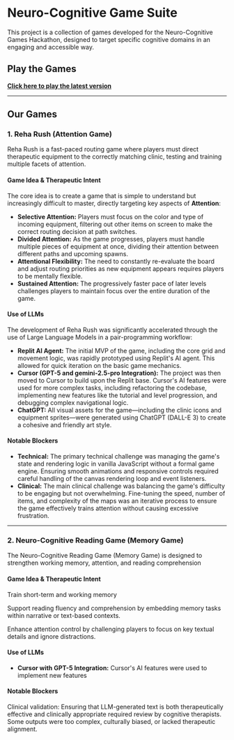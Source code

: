 # Neuro-Cognitive Game Suite

This project is a collection of games developed for the Neuro-Cognitive Games Hackathon, designed to target specific cognitive domains in an engaging and accessible way.

## Play the Games

[**Click here to play the latest version**](https://casparhealth.github.io/hackathon2025-team9-reha-rush/)

---

## Our Games

### 1. Reha Rush (Attention Game)

Reha Rush is a fast-paced routing game where players must direct therapeutic equipment to the correctly matching clinic, testing and training multiple facets of attention.

#### Game Idea & Therapeutic Intent

The core idea is to create a game that is simple to understand but increasingly difficult to master, directly targeting key aspects of **Attention**:

*   **Selective Attention:** Players must focus on the color and type of incoming equipment, filtering out other items on screen to make the correct routing decision at path switches.
*   **Divided Attention:** As the game progresses, players must handle multiple pieces of equipment at once, dividing their attention between different paths and upcoming spawns.
*   **Attentional Flexibility:** The need to constantly re-evaluate the board and adjust routing priorities as new equipment appears requires players to be mentally flexible.
*   **Sustained Attention:** The progressively faster pace of later levels challenges players to maintain focus over the entire duration of the game.

#### Use of LLMs

The development of Reha Rush was significantly accelerated through the use of Large Language Models in a pair-programming workflow:

*   **Replit AI Agent:** The initial MVP of the game, including the core grid and movement logic, was rapidly prototyped using Replit's AI agent. This allowed for quick iteration on the basic game mechanics.
*   **Cursor (GPT-5 and gemini-2.5-pro Integration):** The project was then moved to Cursor to build upon the Replit base. Cursor's AI features were used for more complex tasks, including refactoring the codebase, implementing new features like the tutorial and level progression, and debugging complex navigational logic.
*   **ChatGPT:** All visual assets for the game—including the clinic icons and equipment sprites—were generated using ChatGPT (DALL-E 3) to create a cohesive and friendly art style.

#### Notable Blockers

*   **Technical:** The primary technical challenge was managing the game's state and rendering logic in vanilla JavaScript without a formal game engine. Ensuring smooth animations and responsive controls required careful handling of the canvas rendering loop and event listeners.
*   **Clinical:** The main clinical challenge was balancing the game's difficulty to be engaging but not overwhelming. Fine-tuning the speed, number of items, and complexity of the maps was an iterative process to ensure the game effectively trains attention without causing excessive frustration.

---

### 2. Neuro-Cognitive Reading Game (Memory Game)

The Neuro-Cognitive Reading Game (Memory Game) is designed to strengthen working memory, attention, and reading comprehension

#### Game Idea & Therapeutic Intent

Train short-term and working memory

Support reading fluency and comprehension by embedding memory tasks within narrative or text-based contexts.

Enhance attention control by challenging players to focus on key textual details and ignore distractions.

#### Use of LLMs

*   **Cursor with GPT-5 Integration:** Cursor's AI features were  used to implement new features

#### Notable Blockers

Clinical validation: Ensuring that LLM-generated text is both therapeutically effective and clinically appropriate required review by cognitive therapists. Some outputs were too complex, culturally biased, or lacked therapeutic alignment.

